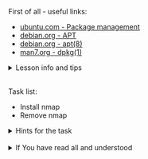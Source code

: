 First of all - useful links:

- [ubuntu.com - Package management](https://ubuntu.com/server/docs/package-management)
- [debian.org - APT](https://wiki.debian.org/Apt)
- [debian.org - apt(8)](https://manpages.debian.org/bullseye/apt/apt.8.en.html)
- [man7.org - dpkg(1)](https://man7.org/linux/man-pages/man1/dpkg.1.html)

<details><summary>Lesson info and tips</summary>
<pre>
  <strong>$ sudo apt install nmap</strong>   - Install a Package
  <strong>$ sudo apt remove nmap </strong>   - Remove a Package
  <strong>$ sudo apt update</strong>         - Update the package index
  <strong>$ sudo apt upgrade </strong>       - Upgrade packages
</pre>
</details><br>

Task list:
- Install nmap
- Remove nmap

<details><summary>Hints for the task</summary>
<pre>
<strong>Task 1:</strong>
  $ sudo apt install nmap
<br>
<strong>Task 2:</strong>
  $ sudo apt remove nmap
</pre>
</details>
<br>
<details><summary>If You have read all and understood</summary>
<pre>
`touch IReadAllAndUndnderstood`{{exec}}
</pre>
